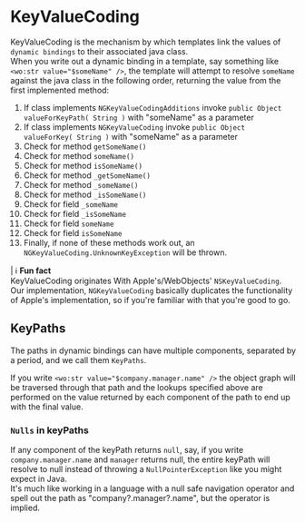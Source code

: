 # KeyValueCoding

KeyValueCoding is the mechanism by which templates link the values of ```dynamic bindings``` to their associated java class.\
When you write out a dynamic binding in a template, say something like ```<wo:str value="$someName" />```, the template will attempt to resolve ```someName``` against the java class in the following order, returning the value from the first implemented method:

1. If class implements ```NGKeyValueCodingAdditions``` invoke ```public Object valueForKeyPath( String )``` with "someName" as a parameter
2. If class implements ```NGKeyValueCoding``` invoke ```public Object valueForKey( String )``` with "someName" as a parameter
3. Check for method ```getSomeName()```
4. Check for method  ```someName()```
5. Check for method  ```isSomeName()```
6. Check for method  ```_getSomeName()```
7. Check for method  ```_someName()```
8. Check for method  ```_isSomeName()```
9. Check for field ```_someName```
10. Check for field ```_isSomeName```
11. Check for field ```someName```
12. Check for field ```isSomeName```
13. Finally, if none of these methods work out, an ```NGKeyValueCoding.UnknownKeyException``` will be thrown.



| ℹ **Fun fact**\
KeyValueCoding originates With Apple's/WebObjects' ```NSKeyValueCoding```. Our implementation, ```NGKeyValueCoding``` basically duplicates the functionality of Apple's implementation, so if you're familiar with that you're good to go. 

## KeyPaths

The paths in dynamic bindings can have multiple components, separated by a period, and we call them ```KeyPaths```.

If you write ```<wo:str value="$company.manager.name" />``` the object graph will be traversed through that path and the lookups specified above are performed on the value returned by each component of the path to end up with the final value.


### ```Nulls``` in keyPaths

If any component of the keyPath returns ```null```, say, if you write ```company.manager.name``` and ```manager``` returns null, the entire keyPath will resolve to null instead of throwing a ```NullPointerException``` like you might expect in Java.\
It's much like working in a language with a null safe navigation operator and spell out the path as "company?.manager?.name", but the operator is implied.